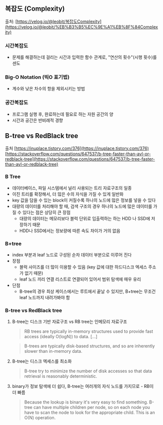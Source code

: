 ## 복잡도 (Complexity)
출처: [https://velog.io/@leobit/복잡도Complexity](https://velog.io/@leobit/%EB%B3%B5%EC%9E%A1%EB%8F%84Complexity)

### 시간복잡도

- 문제를 해결하는데 걸리는 시간과 입력한 함수 관계로, "연산의 횟수"(시행 횟수)를 센도

### Big-O Notation (빅O 표기법)

- 계수와 낮은 차수의 항을 제외시키는 방법

### 공간복잡도

- 프로그램 실행 후, 완료하는데 필요로 하는 자원 공간의 양
- 시간과 공간은 반비례적 경향

## B-tree vs RedBlack tree
출처
[https://inuplace.tistory.com/376](https://inuplace.tistory.com/376)
[https://stackoverflow.com/questions/647537/b-tree-faster-than-avl-or-redblack-tree](https://stackoverflow.com/questions/647537/b-tree-faster-than-avl-or-redblack-tree)

### B Tree

- 데이터베이스, 파일 시스템에서 널리 사용되는 트리 자료구조의 일종
- 이진 트리를 확장해서, 더 많은 수의 자식을 가질 수 있게 일반화
- key 값을 담을 수 있는 block이 커질수록 하나의 노드에 많은 정보를 넣을 수 있다
- 대량의 데이터를 처리해야 할 때, 검색 구조의 경우 하나의 노드에 많은 데이터를 가질 수 있다는 점은 상당히 큰 장점
    - 대량의 데이터는 메모리보다 블럭 단위로 입출력하는 하는 HDD 나 SSD에 저장하기 때문
    - HDD나 SSD에서는 정보량에 따른 속도 차이가 거의 없음

### B+tree

- index 부분과 leaf 노드로 구성된 순차 데이터 부분으로 이루어 진다
- 장점
    - 블럭 사이즈를 더 많이 이용할 수 있음 (key 값에 대한 하드디스크 엑세스 주소가 없기 때문)
    - leaf 노드 끼리 연결 리스트로 연결되어 있어서 범위 탐색에 매우 유리
- 단점
    - B-tree의 경우 최상 케이스에서는 루트에서 끝날 수 있지만, B+tree는 무조건 leaf 노드까지 내려가봐야 함

### B-tree vs RedBlack tree

1. B-tree는 디스크 기반 자료구조 vs RB tree는 인메모리 자료구조
    
    > RB trees are typically in-memory structures used to provide fast access (ideally O(logN)) to data. [...]
    > 
    
    > B-trees are typically disk-based structures, and so are inherently slower than in-memory data.
    > 
2. B-tree는 디스크 엑세스를 최소화
    
    > B-tree try to minimize the number of disk accesses so that data retrieval is reasonably deterministic.
    > 
3. binary가 정보 탐색에 더 쉽다, B-tree는 여러개의 자식 노드를 가지므로 - RB이 더 빠름
    
    > Because the lookup is binary it's very easy to find something. B-tree can have multiple children per node, so on each node you have to scan the node to look for the appropriate child. This is an O(N) operation.
    >
